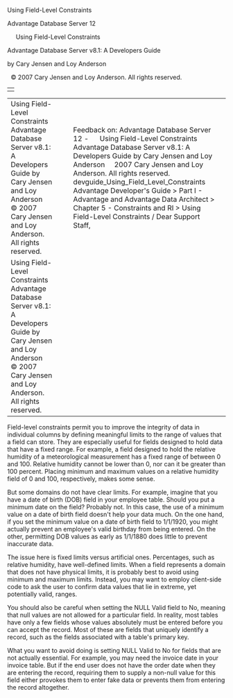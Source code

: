 Using Field-Level Constraints




Advantage Database Server 12  

     Using Field-Level Constraints

Advantage Database Server v8.1: A Developers Guide

by Cary Jensen and Loy Anderson

  © 2007 Cary Jensen and Loy Anderson. All rights reserved.

|  |
| --- |
|  |

|  |  |  |  |  |
| --- | --- | --- | --- | --- |
| Using Field-Level Constraints  Advantage Database Server v8.1: A Developers Guide  by Cary Jensen and Loy Anderson    © 2007 Cary Jensen and Loy Anderson. All rights reserved. |  |  | Feedback on: Advantage Database Server 12 -      Using Field-Level Constraints Advantage Database Server v8.1: A Developers Guide by Cary Jensen and Loy Anderson     2007 Cary Jensen and Loy Anderson. All rights reserved. devguide\_Using\_Field\_Level\_Constraints Advantage Developer's Guide > Part I - Advantage and Advantage Data Architect > Chapter 5 - Constraints and RI > Using Field-Level Constraints / Dear Support Staff, |  |
| Using Field-Level Constraints  Advantage Database Server v8.1: A Developers Guide  by Cary Jensen and Loy Anderson    © 2007 Cary Jensen and Loy Anderson. All rights reserved. |  |  |  |  |

Field-level constraints permit you to improve the integrity of data in individual columns by defining meaningful limits to the range of values that a field can store. They are especially useful for fields designed to hold data that have a fixed range. For example, a field designed to hold the relative humidity of a meteorological measurement has a fixed range of between 0 and 100. Relative humidity cannot be lower than 0, nor can it be greater than 100 percent. Placing minimum and maximum values on a relative humidity field of 0 and 100, respectively, makes some sense.

But some domains do not have clear limits. For example, imagine that you have a date of birth (DOB) field in your employee table. Should you put a minimum date on the field? Probably not. In this case, the use of a minimum value on a date of birth field doesn't help your data much. On the one hand, if you set the minimum value on a date of birth field to 1/1/1920, you might actually prevent an employee's valid birthday from being entered. On the other, permitting DOB values as early as 1/1/1880 does little to prevent inaccurate data.

The issue here is fixed limits versus artificial ones. Percentages, such as relative humidity, have well-defined limits. When a field represents a domain that does not have physical limits, it is probably best to avoid using minimum and maximum limits. Instead, you may want to employ client-side code to ask the user to confirm data values that lie in extreme, yet potentially valid, ranges.

You should also be careful when setting the NULL Valid field to No, meaning that null values are not allowed for a particular field. In reality, most tables have only a few fields whose values absolutely must be entered before you can accept the record. Most of these are fields that uniquely identify a record, such as the fields associated with a table's primary key.

What you want to avoid doing is setting NULL Valid to No for fields that are not actually essential. For example, you may need the invoice date in your invoice table. But if the end user does not have the order date when they are entering the record, requiring them to supply a non-null value for this field either provokes them to enter fake data or prevents them from entering the record altogether.